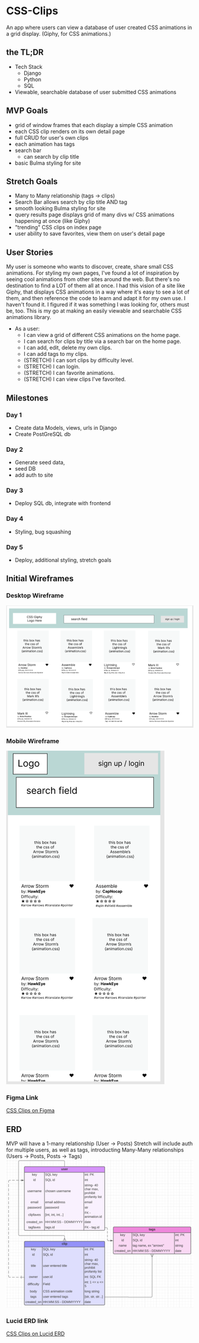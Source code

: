 # CSS-Clips

An app where users can view a database of user created CSS animations in a grid display.
(Giphy, for CSS animations.)

## the TL;DR
- Tech Stack
    - Django
    - Python
    - SQL
- Viewable, searchable database of user submitted CSS animations

## MVP Goals
 -   grid of window frames that each display a simple CSS animation
 -   each CSS clip renders on its own detail page
 -   full CRUD for user's own clips
 -   each animation has tags
 -   search bar
        -   can search by clip title
 - basic Bulma styling for site

## Stretch Goals
- Many to Many relationship (tags -> clips)
- Search Bar allows search by clip title AND tag
- smooth looking Bulma styling for site
- query results page displays grid of many divs w/ CSS animations happening at once (like Giphy)
- "trending" CSS clips on index page
- user ability to save favorites, view them on user's detail page

## User Stories

My user is someone who wants to discover, create, share small CSS animations. For styling my own pages, I've found a lot of inspiration by seeing cool animations from other sites around the web. But there's no destination to find a LOT of them all at once. I had this vision of a site like Giphy, that displays CSS animations in a way where it's easy to see a lot of them, and then reference the code to learn and adapt it for my own use. I haven't found it. I figured if it was something I was looking for, others must be, too. This is my go at making an easily viewable and searchable CSS animations library.

-   As a user:
    -   I can view a grid of different CSS animations on the home page.
    -   I can search for clips by title via a search bar on the home page.
    -   I can add, edit, delete my own clips.
    -   I can add tags to my clips.
    -   (STRETCH) I can sort clips by difficulty level.
    -   (STRETCH) I can login.
    -   (STRETCH) I can favorite animations.
    -   (STRETCH) I can view clips I've favorited.

## Milestones
### Day 1
- Create data Models, views, urls in Django
- Create PostGreSQL db
### Day 2
- Generate seed data, 
- seed DB
- add auth to site
### Day 3
- Deploy SQL db, integrate with frontend
### Day 4
- Styling, bug squashing
### Day 5
- Deploy, additional styling, stretch goals

## Initial Wireframes
### Desktop Wireframe
![Desktop Wireframe](assets/planning-images/css-clips-wireframe-desktop.png)
### Mobile Wireframe
![Mobile Wireframe](assets/planning-images/css-clips-wireframe-mobile.png)
### Figma Link
[CSS Clips on Figma](https://www.figma.com/file/g76YgWIyT3rpwRORYhhRxl/CSSclips?node-id=0%3A1&t=CbeFnI6NZkVwaiTI-1 "Figma")

## ERD
MVP will have a 1-many relationship (User -> Posts)
Stretch will include auth for multiple users, as well as tags, introducting Many-Many relationships (Users -> Posts, Posts -> Tags)
![CSS Clips ERD](assets/planning-images/css-clips-erd.png)

### Lucid ERD link
[CSS Clips on Lucid ERD](https://lucid.app/lucidchart/5f8c4e99-2a6d-4141-9767-383d972d3539/edit?viewport_loc=-133%2C181%2C1936%2C1024%2C0_0&invitationId=inv_b147fe33-04b3-4390-87c7-63998297fbd9, "Lucid ERD")